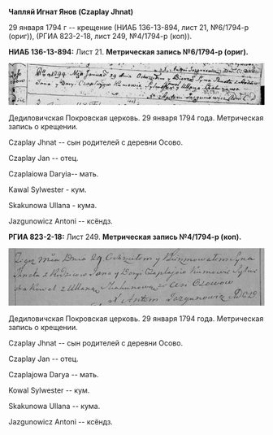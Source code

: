 **Чапляй Игнат Янов (Czaplay Jhnat)**

29 января 1794 г -- крещение (НИАБ 136-13-894, лист 21, №6/1794-р
(ориг)), (РГИА 823-2-18, лист 249, №4/1794-р (коп)).

**НИАБ 136-13-894:** Лист 21. **Метрическая запись №6/1794-р (ориг).**

![](./media/1501524a62abd54ddbcf5b6a15acf31809cd38fb.png)

Дедиловичская Покровская церковь. 29 января 1794 года. Метрическая
запись о крещении.

Czaplay Jhnat -- сын родителей с деревни Осово.

Czaplay Jan -- отец.

Czaplaiowa Daryia-- мать.

Kawal Sylwester - кум.

Skakunowa Ullana - кума.

Jazgunowicz Antoni -- ксёндз.

**РГИА 823-2-18:** Лист 249. **Метрическая запись №4/1794-р (коп).**

![](./media/8769192ab50aba2d2e6b374742e1cd908e8cf1cb.png)

Дедиловичская Покровская церковь. 29 января 1794 года. Метрическая
запись о крещении.

Czaplay Jhnat -- сын родителей с деревни Осово.

Czaplay Jan -- отец.

Czaplajowa Darya -- мать.

Kowal Sylwester -- кум.

Skakunowa Ullana -- кума.

Jazgunowicz Antoni -- ксёндз.
